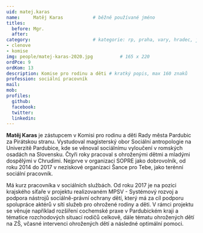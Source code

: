 ```yaml
---
uid: matej.karas
name:     Matěj Karas      		# běžně používané jméno
titles:
  before: Mgr.
  after:
category:                 		# kategorie: rp, praha, vary, hradec, jmk, senat
- clenove
- komise
img: people/matej-karas-2020.jpg          # 165 x 220
ordPce: 9
ordKom: 13
description: Komise pro rodinu a děti # kratký popis, max 160 znaků
profession: sociální pracovník
mail:
mob:
profiles:
  github:
  facebook: 
  twitter: 
  linkedin: 
---
```


**Matěj Karas** je zástupcem v Komisi pro rodinu a děti Rady města Pardubic za Pirátskou stranu. Vystudoval magisterský obor Sociální antropologie na Univerzitě Pardubice, kde se věnoval sociálnímu vyloučení v romských osadách na Slovensku. Čtyři roky pracoval s ohroženými dětmi a mladými dospělými v Chrudimi. Nejprve v organizaci SOPRE jako dobrovolník, od roku 2014 do 2017 v neziskové organizaci Šance pro Tebe, jako terénní sociální pracovník.

Má kurz pracovníka v sociálních službách. Od roku 2017 je na pozici krajského síťaře v projektu realizovaném MPSV - Systémový rozvoj a podpora nástrojů sociálně-právní ochrany dětí, který má za cíl podporu spolupráce aktérů v síti služeb pro ohrožené rodiny a děti. V rámci projektu se věnuje například rozšíření cochemské praxe v Pardubickém kraji a tématice rozchodových situací rodičů celkově, dále tématu ohrožených dětí na ZŠ, včasné intervenci ohrožených dětí a následné optimální pomoci.
